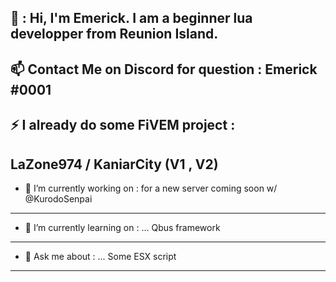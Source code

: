 👋 : Hi, I'm Emerick. I am a beginner lua developper from Reunion Island.
-------------------------------------------------------------------------------------------------------------------------------------------------------------------------

📫 Contact Me on Discord for question : Emerick #0001
-------------------------------------------------------------------------------------------------------------------------------------------------------------------------

⚡ I already do some FiVEM project :
-------------------------------------------------------------------------------------------------------------------------------------------------------------------------

LaZone974 / 
KaniarCity (V1 , V2)
-------------------------------------------------------------------------------------------------------------------------------------------------------------------------

- 🔭 I’m currently working on :
for a new server coming soon w/ @KurodoSenpai
-------------------------------------------------------------------------------------------------------------------------------------------------------------------------

- 🌱 I’m currently learning on : ...
Qbus framework
-------------------------------------------------------------------------------------------------------------------------------------------------------------------------

- 💬 Ask me about : ...
Some ESX script
-------------------------------------------------------------------------------------------------------------------------------------------------------------------------
